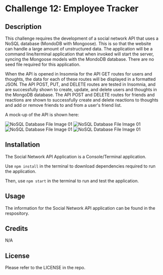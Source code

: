 # Challenge 12: Employee Tracker 

## Description
This challenge requires the development of a social network API that uses a NoSQL database (MondoDB with Mongoose). This is so that the website can handle a large amount of unstructured data. The application will be a command line/terminal application that when invoked will start the server, syncing the Mongoose models with the MondoDB database. There are no seed file required for this application.

When the API is opened in Insomnia for the API GET routes for users and thoughts, the data for each of these routes will be displayed in a formatted JSON. The API POST, PUT, and DELETE routes are tested in Insomnia, and are successfully shown to create, update, and delete users and thoughts in the MongoDB database. The API POST and DELETE routes for friends and reactions are shown to successfully create and delete reactions to thoughts and add or remove friends to and from a user's friend list.

A mock-up of the API is shown here:

<img src="" alt="NoSQL Database File Image 01" title="NoSQL Database File Screenshot 01">

<img src="" alt="NoSQL Database File Image 01" title="NoSQL Database File Screenshot 02">

<img src="" alt="NoSQL Database File Image 01" title="NoSQL Database File Screenshot 03">

<img src="" alt="NoSQL Database File Image 01" title="NoSQL Database File Screenshot 04">

## Installation

The Social Network API Application is a Console/Terminal application.

Use <code>npm install</code> in the terminal to download dependencies required to run the application.

Then, use <code>npm start</code> in the terminal to run and test the application.

## Usage

The information for the Social Network API application can be found in the respository.

## Credits

N/A

## License

Please refer to the LICENSE in the repo.

